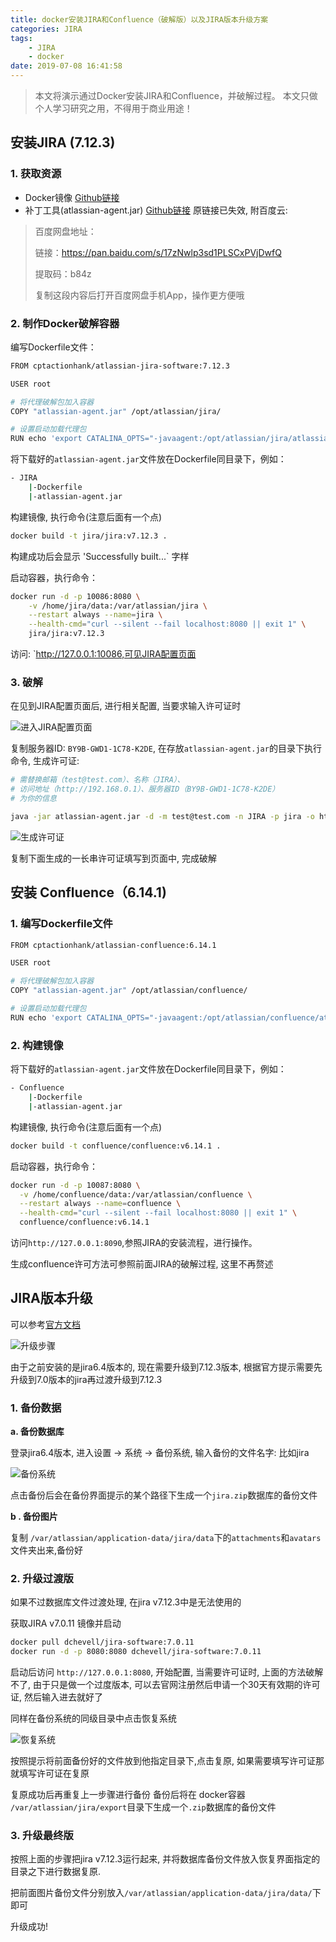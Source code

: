 ```yaml
---
title: docker安装JIRA和Confluence（破解版）以及JIRA版本升级方案
categories: JIRA
tags: 
    - JIRA
    - docker
date: 2019-07-08 16:41:58
---
```


> 本文将演示通过Docker安装JIRA和Confluence，并破解过程。
本文只做个人学习研究之用，不得用于商业用途！

## 安装JIRA (7.12.3)

### 1. 获取资源

- Docker镜像 [Github链接](https://github.com/cptactionhank)
- 补丁工具(atlassian-agent.jar) [Github链接](https://github.com/pengzhile/atlassian-agent/releases/download/v1.2/atlassian-agent-v1.2.zip)  原链接已失效, 附百度云:

> 百度网盘地址：
> 
> 链接：https://pan.baidu.com/s/17zNwlp3sd1PLSCxPVjDwfQ 
> 
> 提取码：b84z 
> 
> 复制这段内容后打开百度网盘手机App，操作更方便哦

### 2. 制作Docker破解容器

编写Dockerfile文件：

```bash
FROM cptactionhank/atlassian-jira-software:7.12.3

USER root

# 将代理破解包加入容器
COPY "atlassian-agent.jar" /opt/atlassian/jira/

# 设置启动加载代理包
RUN echo 'export CATALINA_OPTS="-javaagent:/opt/atlassian/jira/atlassian-agent.jar ${CATALINA_OPTS}"' >> /opt/atlassian/jira/bin/setenv.sh
```

将下载好的`atlassian-agent.jar`文件放在Dockerfile同目录下，例如：

```bash
- JIRA
    |-Dockerfile
    |-atlassian-agent.jar
```

构建镜像, 执行命令(注意后面有一个点)

```bash
docker build -t jira/jira:v7.12.3 .
```

构建成功后会显示 'Successfully built...` 字样

启动容器，执行命令：

```bash
docker run -d -p 10086:8080 \
    -v /home/jira/data:/var/atlassian/jira \
    --restart always --name=jira \
    --health-cmd="curl --silent --fail localhost:8080 || exit 1" \
    jira/jira:v7.12.3
```

访问: `http://127.0.0.1:10086,可见JIRA配置页面

### 3. 破解

在见到JIRA配置页面后, 进行相关配置, 当要求输入许可证时

![进入JIRA配置页面](http://pubgmjp23.bkt.clouddn.com/10973635-4168e67779acb0b2_%E7%9C%8B%E5%9B%BE%E7%8E%8B.web.jpg)

复制服务器ID: `BY9B-GWD1-1C78-K2DE`, 在存放`atlassian-agent.jar`的目录下执行命令, 生成许可证:

```bash
# 需替换邮箱（test@test.com）、名称（JIRA）、
# 访问地址（http://192.168.0.1）、服务器ID（BY9B-GWD1-1C78-K2DE）
# 为你的信息

java -jar atlassian-agent.jar -d -m test@test.com -n JIRA -p jira -o http://192.168.0.89 -s BY9B-GWD1-1C78-K2DE
```

![生成许可证](http://pubgmjp23.bkt.clouddn.com/xukezheng.jpg)

复制下面生成的一长串许可证填写到页面中, 完成破解

## 安装 Confluence（6.14.1)

### 1. 编写Dockerfile文件

```bash
FROM cptactionhank/atlassian-confluence:6.14.1

USER root

# 将代理破解包加入容器
COPY "atlassian-agent.jar" /opt/atlassian/confluence/

# 设置启动加载代理包
RUN echo 'export CATALINA_OPTS="-javaagent:/opt/atlassian/confluence/atlassian-agent.jar ${CATALINA_OPTS}"' >> /opt/atlassian/confluence/bin/setenv.sh
```

### 2. 构建镜像

将下载好的`atlassian-agent.jar`文件放在Dockerfile同目录下，例如：

```bash
- Confluence
    |-Dockerfile
    |-atlassian-agent.jar
```

构建镜像, 执行命令(注意后面有一个点)

```bash
docker build -t confluence/confluence:v6.14.1 .
```

启动容器，执行命令：

```bash
docker run -d -p 10087:8080 \
  -v /home/confluence/data:/var/atlassian/confluence \
  --restart always --name=confluence \
  --health-cmd="curl --silent --fail localhost:8080 || exit 1" \
  confluence/confluence:v6.14.1
```

访问`http://127.0.0.1:8090`,参照JIRA的安装流程，进行操作。

生成confluence许可方法可参照前面JIRA的破解过程, 这里不再赘述

## JIRA版本升级

可以参考[官方文档](https://confluence.atlassian.com/jirakb/startup-check-jira-data-version-too-low-to-be-upgraded-872266914.html)

![升级步骤](http://pubgmjp23.bkt.clouddn.com/jira.png)

由于之前安装的是jira6.4版本的, 现在需要升级到7.12.3版本, 根据官方提示需要先升级到7.0版本的jira再过渡升级到7.12.3

### 1. 备份数据

**a. 备份数据库**
   
登录jira6.4版本, 进入设置 -> 系统 -> 备份系统, 输入备份的文件名字: 比如jira

![备份系统](http://pubgmjp23.bkt.clouddn.com/2E6%7D47Y%29@KMCUP3%25%295B%29%60%7BO.png)

点击备份后会在备份界面提示的某个路径下生成一个`jira.zip`数据库的备份文件

**b . 备份图片**

复制 `/var/atlassian/application-data/jira/data`下的`attachments`和`avatars`文件夹出来,备份好

### 2. 升级过渡版

如果不过数据库文件过渡处理, 在jira v7.12.3中是无法使用的

获取JIRA v7.0.11 镜像并启动

```bash
docker pull dchevell/jira-software:7.0.11
docker run -d -p 8080:8080 dchevell/jira-software:7.0.11
```

启动后访问 `http://127.0.0.1:8080`, 开始配置, 当需要许可证时, 上面的方法破解不了, 由于只是做一个过度版本, 可以去官网注册然后申请一个30天有效期的许可证, 然后输入进去就好了

同样在备份系统的同级目录中点击恢复系统

![恢复系统](http://pubgmjp23.bkt.clouddn.com/ertysdysdrtysert.png)

按照提示将前面备份好的文件放到他指定目录下,点击复原, 如果需要填写许可证那就填写许可证在复原

复原成功后再重复上一步骤进行备份
备份后将在 docker容器 `/var/atlassian/jira/export`目录下生成一个`.zip`数据库的备份文件

### 3. 升级最终版

按照上面的步骤把jira v7.12.3运行起来, 并将数据库备份文件放入恢复界面指定的目录之下进行数据复原.

把前面图片备份文件分别放入`/var/atlassian/application-data/jira/data/`下即可

升级成功!